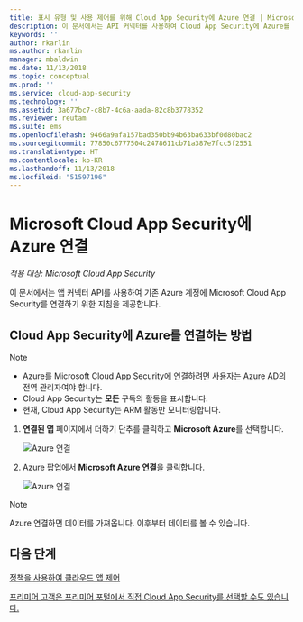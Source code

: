 ```yaml
---
title: 표시 유형 및 사용 제어를 위해 Cloud App Security에 Azure 연결 | Microsoft Docs
description: 이 문서에서는 API 커넥터를 사용하여 Cloud App Security에 Azure를 연결하는 방법에 대한 정보를 제공합니다.
keywords: ''
author: rkarlin
ms.author: rkarlin
manager: mbaldwin
ms.date: 11/13/2018
ms.topic: conceptual
ms.prod: ''
ms.service: cloud-app-security
ms.technology: ''
ms.assetid: 3a677bc7-c8b7-4c6a-aada-82c8b3778352
ms.reviewer: reutam
ms.suite: ems
ms.openlocfilehash: 9466a9afa157bad350bb94b63ba633bf0d80bac2
ms.sourcegitcommit: 77850c6777504c2478611cb71a387e7fcc5f2551
ms.translationtype: HT
ms.contentlocale: ko-KR
ms.lasthandoff: 11/13/2018
ms.locfileid: "51597196"
---
```

# <a name="connect-azure-to-microsoft-cloud-app-security"></a>Microsoft Cloud App Security에 Azure 연결

*적용 대상: Microsoft Cloud App Security*

이 문서에서는 앱 커넥터 API를 사용하여 기존 Azure 계정에 Microsoft Cloud App Security를 연결하기 위한 지침을 제공합니다.  
  
## <a name="how-to-connect-azure-to-cloud-app-security"></a>Cloud App Security에 Azure를 연결하는 방법  
  
> [!NOTE]
> - Azure를 Microsoft Cloud App Security에 연결하려면 사용자는 Azure AD의 전역 관리자여야 합니다. 
> - Cloud App Security는 **모든** 구독의 활동을 표시합니다.
>-  현재, Cloud App Security는 ARM 활동만 모니터링합니다. 
 
1.  **연결된 앱** 페이지에서 더하기 단추를 클릭하고 **Microsoft Azure**를 선택합니다.  
  
     ![Azure 연결](./media/connect-azure-menu.png) 

2.  Azure 팝업에서 **Microsoft Azure 연결**을 클릭합니다.

      ![Azure 연결](./media/connect-azure.png) 
 
> [!NOTE] 
> Azure 연결하면 데이터를 가져옵니다. 이후부터 데이터를 볼 수 있습니다.


## <a name="next-steps"></a>다음 단계 
[정책을 사용하여 클라우드 앱 제어](control-cloud-apps-with-policies.md)   

[프리미어 고객은 프리미어 포털에서 직접 Cloud App Security를 선택할 수도 있습니다.](https://premier.microsoft.com/)  
  
  
